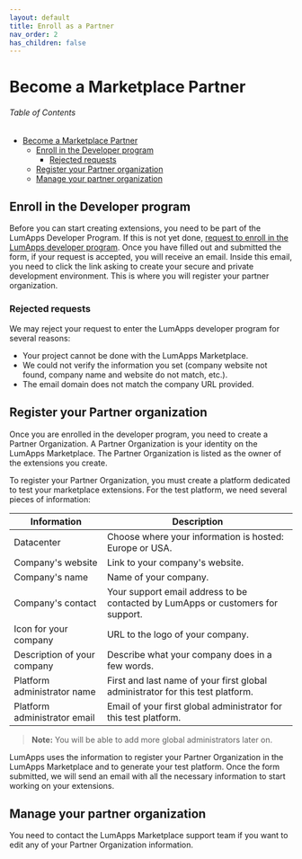 ```yaml
---
layout: default
title: Enroll as a Partner
nav_order: 2
has_children: false
---
```


# Become a Marketplace Partner

<h6>Table of Contents</h6>

-   [Become a Marketplace Partner](#become-a-marketplace-partner)
    -   [Enroll in the Developer program](#enroll-in-the-developer-program)
        -   [Rejected requests](#rejected-requests)
    -   [Register your Partner organization](#register-your-partner-organization)
    -   [Manage your partner organization](#manage-your-partner-organization)

## Enroll in the Developer program

Before you can start creating extensions, you need to be part of the LumApps Developer Program. If this is not yet done, [request to enroll in the LumApps developer program](https://developer.lumapps.com/register). Once you have filled out and submitted the form, if your request is accepted, you will receive an email. Inside this email, you need to click the link asking to create your secure and private development environment. This is where you will register your partner organization.

### Rejected requests

We may reject your request to enter the LumApps developer program for several reasons:

-   Your project cannot be done with the LumApps Marketplace.
-   We could not verify the information you set (company website not found, company name and website do not match, etc.).
-   The email domain does not match the company URL provided.

## Register your Partner organization

Once you are enrolled in the developer program, you need to create a Partner Organization. A Partner Organization is your identity on the LumApps Marketplace. The Partner Organization is listed as the owner of the extensions you create.

To register your Partner Organization, you must create a platform dedicated to test your marketplace extensions. For the test platform, we need several pieces of information:

| Information                  | Description                                                                     |
| ---------------------------- | ------------------------------------------------------------------------------- |
| Datacenter                   | Choose where your information is hosted: Europe or USA.                         |
| Company's website            | Link to your company's website.                                                 |
| Company's name               | Name of your company.                                                           |
| Company's contact            | Your support email address to be contacted by LumApps or customers for support. |
| Icon for your company        | URL to the logo of your company.                                                |
| Description of your company  | Describe what your company does in a few words.                                 |
| Platform administrator name  | First and last name of your first global administrator for this test platform.  |
| Platform administrator email | Email of your first global administrator for this test platform.                |

> **Note:** You will be able to add more global administrators later on.

LumApps uses the information to register your Partner Organization in the LumApps Marketplace and to generate your test platform. Once the form submitted, we will send an email with all the necessary information to start working on your extensions.

## Manage your partner organization

You need to contact the LumApps Marketplace support team if you want to edit any of your Partner Organization information.   
